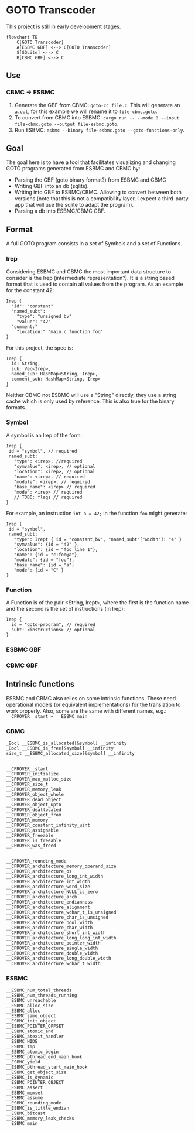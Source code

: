 # GOTO Transcoder

This project is still in early development stages.

```mermaid
flowchart TD
    C[GOTO Transcoder]
    A[ESBMC GBF] <--> C[GOTO Transcoder]
    S[SQLite] <--> C
    B[CBMC GBF] <--> C
```

## Use

### CBMC -> ESBMC

1. Generate the GBF from CBMC: `goto-cc file.c`. This will generate an `a.out`, for this example we will rename it to `file-cbmc.goto`.
2. To convert from CBMC into ESBMC: `cargo run -- --mode 0 --input file-cbmc.goto --output file-esbmc.goto`.
3. Run ESBMC: `esbmc --binary file-esbmc.goto --goto-functions-only`.


## Goal



The goal here is to have a tool that facilitates visualizing and changing GOTO programs generated from ESBMC and CBMC by:

- Parsing the GBF (goto binary format?) from ESBMC and CBMC
- Writing GBF into an db (sqlite). 
- Writing into GBF to ESBMC/CBMC. Allowing to convert between both versions (note that this is not a compatibility layer, I expect a third-party app that will use the sqlite to adapt the program).
- Parsing a db into ESBMC/CBMC GBF.

## Format

A full GOTO program consists in a set of Symbols and a set of Functions. 

### Irep

Considering ESBMC and CBMC the most important data structure to consider is the Irep (intermediate representation?). It is a string based format that is used to contain all values from the program. As an example for the constant 42:

```
Irep {
  "id": "constant"
  "named_subt":
    "type": "unsigned_bv"
    "value": "42"
  "comment:"
    "location:" "main.c function foo"
}
```

For this project, the spec is:

```
Irep {
  id: String,
  sub: Vec<Irep>,
  named_sub: HashMap<String, Irep>,
  comment_sub: HashMap<String, Irep>
}
```

Neither CBMC not ESBMC will use a "String" directly, they use a string cache which is only used by reference. This is also true for the binary formats.


### Symbol

A symbol is an Irep of the form:

```
Irep {
 id = "symbol", // required
 named_subt:
   "type": <irep>, //required
   "symvalue": <irep>, // optional
   "location": <irep>, // optional
   "name": <irep>, // required
   "module": <irep>, // required
   "base_name": <irep> // required
   "mode": <irep> // required
   // TODO: flags // required
}
```

For example, an instruction `int a = 42;` in the function `foo` might generate:

```
Irep {
 id = "symbol",
 named_subt:
   "type": Irept { id = "constant_bv", "named_subt"["width"]: "4" }
   "symvalue": {id = "42" }, 
   "location": {id = "foo line 1"},
   "name": {id = "c:foo@a"}, 
   "module": {id = "foo"}, 
   "base_name": {id = "a"}
   "mode": {id = "C" } 
}
```

### Function

A Function is of the pair <String, Irept>, where the first is the function name and the second is the set of instructions (in Irep):

```
Irep {
  id = "goto-program", // required
  subt: <instructions> // optional
}
```





### ESBMC GBF

### CBMC GBF

## Intrinsic functions

ESBMC and CBMC also relies on some intrinsic functions. These need operational models (or equivalent implementations) for the translation to work properly.
Also, some are the same with different names, e.g.: `__CPROVER__start = __ESBMC_main`

### CBMC

```
_Bool __ESBMC_is_allocated[&symbol] __infinity
_Bool __ESBMC_is_free[&symbol] __infinity
size_t __ESBMC_allocated_size[&symbol] __infinity


__CPROVER__start
__CPROVER_initialize
__CPROVER_max_malloc_size
__CPROVER_size_t
__CPROVER_memory_leak
__CPROVER_object_whole
__CPROVER_dead_object
__CPROVER_object_upto
__CPROVER_deallocated
__CPROVER_object_from
__CPROVER_memory
__CPROVER_constant_infinity_uint
__CPROVER_assignable
__CPROVER_freeable
__CPROVER_is_freeable
__CPROVER_was_freed


__CPROVER_rounding_mode
__CPROVER_architecture_memory_operand_size
__CPROVER_architecture_os
__CPROVER_architecture_long_int_width
__CPROVER_architecture_int_width
__CPROVER_architecture_word_size
__CPROVER_architecture_NULL_is_zero
__CPROVER_architecture_arch
__CPROVER_architecture_endianness
__CPROVER_architecture_alignment
__CPROVER_architecture_wchar_t_is_unsigned
__CPROVER_architecture_char_is_unsigned
__CPROVER_architecture_bool_width
__CPROVER_architecture_char_width
__CPROVER_architecture_short_int_width
__CPROVER_architecture_long_long_int_width
__CPROVER_architecture_pointer_width
__CPROVER_architecture_single_width
__CPROVER_architecture_double_width
__CPROVER_architecture_long_double_width
__CPROVER_architecture_wchar_t_width
```

### ESBMC

```
__ESBMC_num_total_threads
__ESBMC_num_threads_running
__ESBMC_unreachable
__ESBMC_alloc_size
__ESBMC_alloc
__ESBMC_same_object
__ESBMC_init_object
__ESBMC_POINTER_OFFSET
__ESBMC_atomic_end
__ESBMC_atexit_handler
__ESBMC_HIDE
__ESBMC_tmp
__ESBMC_atomic_begin
__ESBMC_pthread_end_main_hook
__ESBMC_yield
__ESBMC_pthread_start_main_hook
__ESBMC_get_object_size
__ESBMC_is_dynamic
__ESBMC_POINTER_OBJECT
__ESBMC_assert
__ESBMC_memset
__ESBMC_assume
__ESBMC_rounding_mode
__ESBMC_is_little_endian
__ESBMC_bitcast
__ESBMC_memory_leak_checks
__ESBMC_main
```
